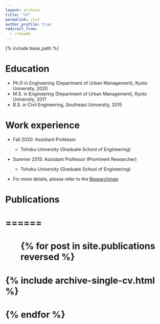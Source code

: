 ```yaml
---
layout: archive
title: "CV"
permalink: /cv/
author_profile: true
redirect_from:
  - /resume
---
```


{% include base_path %}

Education
======
* Ph.D in Engineering (Department of Urban Management), Kyoto University, 2020
* M.S. in Engineering (Department of Urban Management), Kyoto University, 2017
* B.S. in Civil Engineering, Southeast University, 2015

Work experience
======
* Fall 2020: Assistant Professor
  * Tohoku University (Graduate School of Engineering)

* Summer 2015: Assistant Professor (Prominent Researcher)
  * Tohoku University (Graduate School of Engineering)

* For more details, please refer to the [Researchmap](https://researchmap.jp/xinhao.he_1520)

# Publications
# ======
#  <ul>{% for post in site.publications reversed %}
#    {% include archive-single-cv.html %}
#  {% endfor %}</ul>
